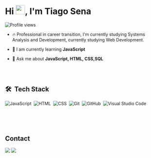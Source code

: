
<h1 align="left">Hi <img src="https://raw.githubusercontent.com/kaueMarques/kaueMarques/master/hi.gif" height="30px">, I'm Tiago Sena</h1>
<p align="left"> <img src="https://komarev.com/ghpvc/?username=Tiagosena21&color=yellow" alt="Profile views" /> </p>

- 🔥 Professional in career transition, I'm currently studying Systems Analysis and Development, currently studying Web Development. 

- 🌱 I am currently learning **JavaScript**
- 💬 Ask me about **JavaScript, HTML, CSS,SQL**

<br><br>

## 🛠 &nbsp;Tech Stack

![JavaScript](https://img.shields.io/badge/-JavaScript-05122A?style=flat&logo=javascript)&nbsp;
![HTML](https://img.shields.io/badge/-HTML-05122A?style=flat&logo=HTML5)&nbsp;
![CSS](https://img.shields.io/badge/-CSS-05122A?style=flat&logo=CSS3&logoColor=1572B6)&nbsp;
![Git](https://img.shields.io/badge/-Git-05122A?style=flat&logo=git)&nbsp;
![GitHub](https://img.shields.io/badge/-GitHub-05122A?style=flat&logo=github)&nbsp;
![Visual Studio Code](https://img.shields.io/badge/-Visual%20Studio%20Code-05122A?style=flat&logo=visual-studio-code&logoColor=007ACC)&nbsp;
<br><br>

<!--
## ⚙️ &nbsp;GitHub Analytics

<p align="left">
<img width="530em" src="https://github-readme-stats.vercel.app/api?username=Tiagosena21&show_icons=true&theme=vision-friendly-dark" alt="Tiagosena21's stats"/>
<img width="530em" src="https://github-readme-stats.vercel.app/api/top-langs/?username=Tiagosena21&layout=compact&theme=vision-friendly-dark" alt="Tiagosena21's most languages"/>
</p>
-->

<br><br>

## Contact
<p>
  <a href = "mailto:"><img src="https://img.shields.io/badge/-Gmail-%23333?style=for-the-badge&logo=gmail&logoColor=white" target="_blank"></a>
  <a href="https://www.linkedin.com/in/tiagopsena/" target="_blank"><img src="https://img.shields.io/badge/-LinkedIn-%230077B5?style=for-the-badge&logo=linkedin&logoColor=white" target="_blank"></a> 
  
</p>



